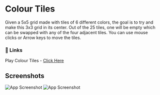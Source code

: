 # Colour Tiles
Given a 5x5 grid made with tiles of 6 different colors, the goal is to try and make this 3x3 grid in its center. Out of the 25 tiles, one will be empty which can be swapped with any of the four adjacent tiles.
You can use mouse clicks or Arrow keys to move the tiles.

### 🔗 Links
Play Colour Tiles - [Click Here](https://thilak-07.github.io/Delta_Web-Dev_Task-1/)

## Screenshots
![App Screenshot](https://github.com/Thilak-07/Delta_Web-Dev_Task-1/blob/main/Screenshots/The%20Game.png)
![App Screenshot](https://github.com/Thilak-07/Delta_Web-Dev_Task-1/blob/main/Screenshots/You%20Win.png)
